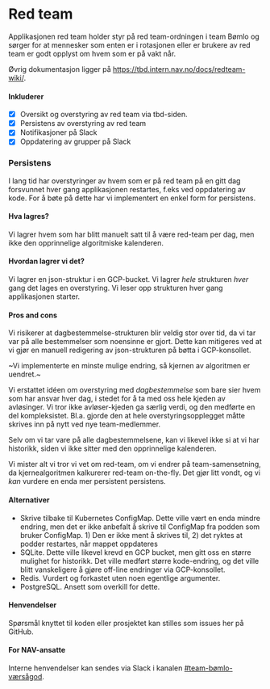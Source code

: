 # Red team

Applikasjonen red team holder styr på red team-ordningen i team Bømlo og sørger for at 
mennesker som enten er i rotasjonen eller er brukere av red team er godt opplyst om hvem som er på vakt når.

Øvrig dokumentasjon ligger på https://tbd.intern.nav.no/docs/redteam-wiki/.

#### Inkluderer
- [x] Oversikt og overstyring av red team via tbd-siden.
- [x] Persistens av overstyring av red team
- [x] Notifikasjoner på Slack
- [x] Oppdatering av grupper på Slack

### Persistens

I lang tid har overstyringer av hvem som er på red team på en gitt dag forsvunnet hver gang applikasjonen restartes, f.eks ved oppdatering av kode. For å bøte på dette har vi implementert en enkel form for persistens.

#### Hva lagres?
Vi lagrer hvem som har blitt manuelt satt til å være red-team per dag, men ikke den opprinnelige algoritmiske kalenderen.

#### Hvordan lagrer vi det?
Vi lagrer en json-struktur i en GCP-bucket. Vi lagrer _hele_ strukturen _hver_ gang det lages en overstyring. Vi leser opp strukturen hver gang applikasjonen starter.

#### Pros and cons
Vi risikerer at dagbestemmelse-strukturen blir veldig stor over tid, da vi tar var på alle bestemmelser som noensinne er gjort. Dette kan mitigeres ved at vi gjør en manuell redigering av json-strukturen på bøtta i GCP-konsollet.

~Vi implementerte en minste mulige endring, så kjernen av algoritmen er uendret.~

Vi erstattet idéen om overstyring med _dagbestemmelse_ som bare sier hvem som har ansvar hver dag, i stedet for å ta med oss hele kjeden av avløsinger. Vi tror ikke avløser-kjeden ga særlig verdi, og den medførte en del kompleksistet. Bl.a. gjorde den at hele overstyringsopplegget måtte skrives inn på nytt ved nye team-medlemmer.

Selv om vi tar vare på alle dagbestemmelsene, kan vi likevel ikke si at vi har historikk, siden vi ikke sitter med den opprinnelige kalenderen.

Vi mister alt vi tror vi vet om red-team, om vi endrer på team-samensetning, da kjernealgoritmen kalkurerer red-team on-the-fly. Det gjør litt vondt, og vi _kan_ vurdere en enda mer persistent persistens.

#### Alternativer 
- Skrive tilbake til Kubernetes ConfigMap. Dette ville vært en enda mindre endring, men det er ikke anbefalt å skrive til ConfigMap fra podden som bruker ConfigMap. 1) Den er ikke ment å skrives til, 2) det ryktes at podder restartes, når mappet oppdateres
- SQLite. Dette ville likevel krevd en GCP bucket, men gitt oss en større mulighet for historikk. Det ville medført større kode-endring, og det ville blitt vanskeligere å gjøre off-line endringer via GCP-konsollet.
- Redis. Vurdert og forkastet uten noen egentlige argumenter.
- PostgreSQL. Ansett som overkill for dette.

#### Henvendelser
Spørsmål knyttet til koden eller prosjektet kan stilles som issues her på GitHub.

#### For NAV-ansatte
Interne henvendelser kan sendes via Slack i kanalen [#team-bømlo-værsågod](https://nav-it.slack.com/archives/C019637N90X).
